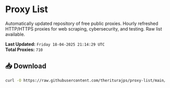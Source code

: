 # Proxy List

Automatically updated repository of free public proxies. Hourly refreshed HTTP/HTTPS proxies for web scraping, cybersecurity, and testing. Raw list available.

**Last Updated:** `Friday 18-04-2025 21:14:29 UTC`  
**Total Proxies:** `710`

## 📥 Download
```bash
curl -O https://raw.githubusercontent.com/theriturajps/proxy-list/main/proxies.txt
